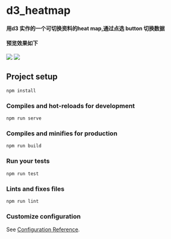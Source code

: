 # d3_heatmap

#### 用d3 实作的一个可切换资料的heat map,通过点选 button 切换数据
#### 预览效果如下
![](https://i.imgur.com/untqs6J.png)
![](https://i.imgur.com/J5Z0eFk.png)
## Project setup
```
npm install
```

### Compiles and hot-reloads for development
```
npm run serve
```

### Compiles and minifies for production
```
npm run build
```

### Run your tests
```
npm run test
```

### Lints and fixes files
```
npm run lint
```

### Customize configuration
See [Configuration Reference](https://cli.vuejs.org/config/).
